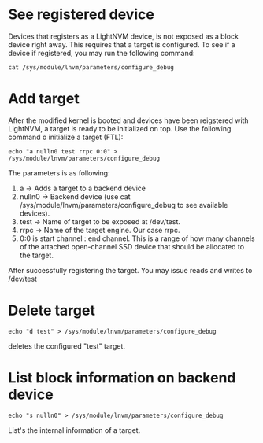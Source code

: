 # See registered device

Devices that registers as a LightNVM device, is not exposed as a block device
right away. This requires that a target is configured. To see if a device if
registered, you may run the following command:

    cat /sys/module/lnvm/parameters/configure_debug

# Add target

After the modified kernel is booted and devices have been reigstered with
LightNVM, a target is ready to be initialized on top. Use the following command o
initialize a target (FTL):

    echo "a nulln0 test rrpc 0:0" > /sys/module/lnvm/parameters/configure_debug

The parameters is as following:

 1.  a -> Adds a target to a backend device
 2.  nulln0 -> Backend device (use cat /sys/module/lnvm/parameters/configure_debug to see available devices).
 3.  test -> Name of target to be exposed at /dev/test.
 4.  rrpc -> Name of the target engine. Our case rrpc.
 5.  0:0 is start channel : end channel. This is a range of how many channels of the attached open-channel SSD device that should be allocated to the target. 

After successfully registering the target. You may issue reads and writes to
/dev/test

# Delete target

    echo "d test" > /sys/module/lnvm/parameters/configure_debug

deletes the configured "test" target.

# List block information on backend device

    echo "s nulln0" > /sys/module/lnvm/parameters/configure_debug

List's the internal information of a target. 


